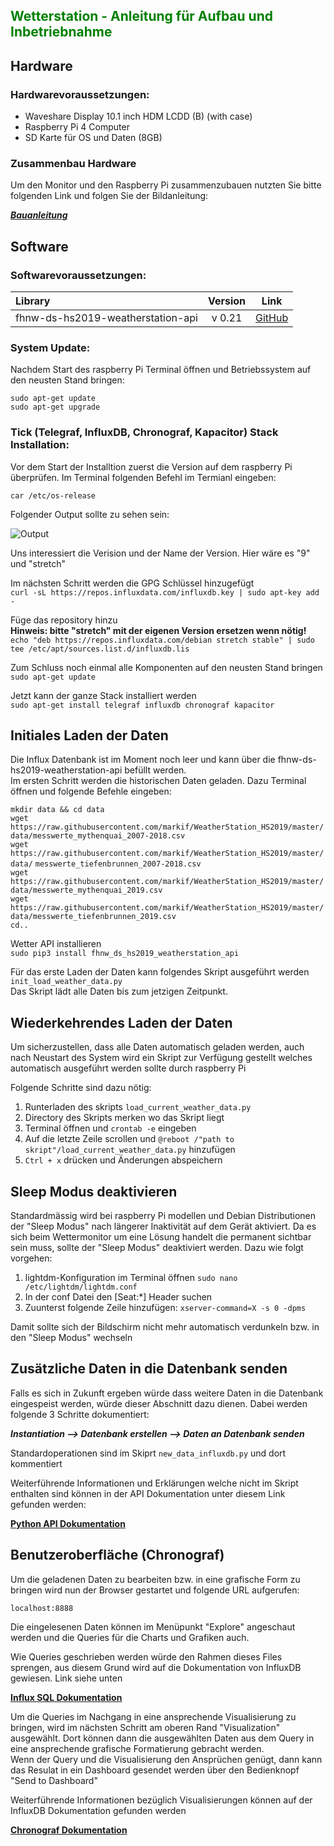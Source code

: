 ## <span style="color:green">**Wetterstation - Anleitung für Aufbau und Inbetriebnahme**

## Hardware
### Hardwarevoraussetzungen:

- Waveshare Display 10.1 inch HDM LCDD (B) (with case)
- Raspberry Pi 4 Computer
- SD Karte für OS und Daten (8GB)

### Zusammenbau Hardware

Um den Monitor und den Raspberry Pi zusammenzubauen nutzten Sie bitte folgenden Link und folgen Sie der Bildanleitung:

***[Bauanleitung](https://www.waveshare.com/w/upload/4/4a/10.1inch-HDMI-LCD-B-with-Holder-assemble.jpg)***

## Software

### Softwarevoraussetzungen:

 Library  | Version | Link
:---------|:---------:| ------
fhnw-ds-hs2019-weatherstation-api | v 0.21 | [GitHub](https://github.com/markif/WeatherStation_HS2019)

### System Update:

Nachdem Start des raspberry Pi Terminal öffnen und Betriebssystem auf den neusten Stand bringen:

`sudo apt-get update`   
`sudo apt-get upgrade`


### Tick (Telegraf, InfluxDB, Chronograf, Kapacitor) Stack Installation:


Vor dem Start der Installtion zuerst die Version auf dem raspberry Pi überprüfen. Im Terminal folgenden Befehl im Termianl eingeben:

`car /etc/os-release`

Folgender Output sollte zu sehen sein:

![Output](https://i.imgur.com/RwTwNOg.png)

Uns interessiert die Verision und der Name der Version. Hier wäre es "9" und "stretch"

Im nächsten Schritt werden die GPG Schlüssel hinzugefügt   
`curl -sL https://repos.influxdata.com/influxdb.key | sudo apt-key add -`   

Füge das repository hinzu   
**Hinweis: bitte "stretch" mit der eigenen Version ersetzen wenn nötig!**   
`echo "deb https://repos.influxdata.com/debian stretch stable" | sudo tee /etc/apt/sources.list.d/influxdb.lis`

Zum Schluss noch einmal alle Komponenten auf den neusten Stand bringen   
`sudo apt-get update`

Jetzt kann der ganze Stack installiert werden   
`sudo apt-get install telegraf influxdb chronograf kapacitor`

## Initiales Laden der Daten

Die Influx Datenbank ist im Moment noch leer und kann über die fhnw-ds-hs2019-weatherstation-api befüllt werden.   
Im ersten Schritt werden die historischen Daten geladen. Dazu Terminal öffnen und folgende Befehle eingeben:   
   
`mkdir data && cd data`  
`wget https://raw.githubusercontent.com/markif/WeatherStation_HS2019/master/data/messwerte_mythenquai_2007-2018.csv`  
`wget https://raw.githubusercontent.com/markif/WeatherStation_HS2019/master/data/`  `messwerte_tiefenbrunnen_2007-2018.csv`  
`wget https://raw.githubusercontent.com/markif/WeatherStation_HS2019/master/data/messwerte_mythenquai_2019.csv`  
`wget https://raw.githubusercontent.com/markif/WeatherStation_HS2019/master/data/messwerte_tiefenbrunnen_2019.csv`  
`cd..` 

Wetter API installieren    
`sudo pip3 install fhnw_ds_hs2019_weatherstation_api`


Für das erste Laden der Daten kann folgendes Skript ausgeführt werden     
`init_load_weather_data.py`   
Das Skript lädt alle Daten bis zum jetzigen Zeitpunkt.

## Wiederkehrendes Laden der Daten

Um sicherzustellen, dass alle Daten automatisch geladen werden, auch nach Neustart des System wird ein Skript zur Verfügung gestellt welches automatisch ausgeführt werden sollte durch raspberry Pi   

Folgende Schritte sind dazu nötig:

1. Runterladen des skripts `load_current_weather_data.py`
2. Directory des Skripts merken wo das Skript liegt
3. Terminal öffnen und `crontab -e` eingeben
4. Auf die letzte Zeile scrollen und `@reboot /"path to skript"/load_current_weather_data.py` hinzufügen
5. `Ctrl + x` drücken und Änderungen abspeichern

## Sleep Modus deaktivieren
Standardmässig wird bei raspberry Pi modellen und Debian Distributionen der "Sleep Modus" nach längerer Inaktivität auf dem Gerät aktiviert. Da es sich beim Wettermonitor um eine Lösung handelt die permanent sichtbar sein muss, sollte der "Sleep Modus" deaktiviert werden. Dazu wie folgt vorgehen:

1. lightdm-Konfiguration im Terminal öffnen `sudo nano /etc/lightdm/lightdm.conf`
2. In der conf Datei den [Seat:*] Header suchen
3. Zuunterst folgende Zeile hinzufügen: `xserver-command=X -s 0 -dpms`

Damit sollte sich der Bildschirm nicht mehr automatisch verdunkeln bzw. in den "Sleep Modus" wechseln

## Zusätzliche Daten in die Datenbank senden
Falls es sich in Zukunft ergeben würde dass weitere Daten in die Datenbank eingespeist werden, würde dieser Abschnitt dazu dienen. Dabei werden folgende 3 Schritte dokumentiert:   

***Instantiation --> Datenbank erstellen --> Daten an Datenbank senden***

Standardoperationen sind im Skiprt `new_data_influxdb.py` und dort kommentiert


Weiterführende Informationen und Erklärungen welche nicht im Skript enthalten sind können in der API Dokumentation unter diesem Link gefunden werden:    

**[Python API Dokumentation](https://influxdb-python.readthedocs.io/en/latest/api-documentation.html)**

## Benutzeroberfläche (Chronograf)
Um die geladenen Daten zu bearbeiten bzw. in eine grafische Form zu bringen wird nun der Browser gestartet und folgende URL aufgerufen:   

`localhost:8888`   

Die eingelesenen Daten können im Menüpunkt "Explore" angeschaut werden und die Queries für die Charts und Grafiken auch. 

Wie Queries geschrieben werden würde den Rahmen dieses Files sprengen, aus diesem Grund wird auf die Dokumentation von InfluxDB gewiesen. Link siehe unten

**[Influx SQL Dokumentation](https://docs.influxdata.com/influxdb/v1.7/query_language/database_management/)**

Um die Queries im Nachgang in eine ansprechende Visualisierung zu bringen, wird im nächsten Schritt am oberen Rand "Visualization" ausgewählt. Dort können dann die ausgewählten Daten aus dem Query in eine ansprechende grafische Formatierung gebracht werden.   
Wenn der Query und die Visualisierung den Ansprüchen genügt, dann kann das Resulat in ein Dashboard gesendet werden über den Bedienknopf "Send to Dashboard"

Weiterführende Informationen bezüglich Visualisierungen können auf der InfluxDB Dokumentation gefunden werden

**[Chronograf Dokumentation](https://docs.influxdata.com/chronograf/v1.7/)**

